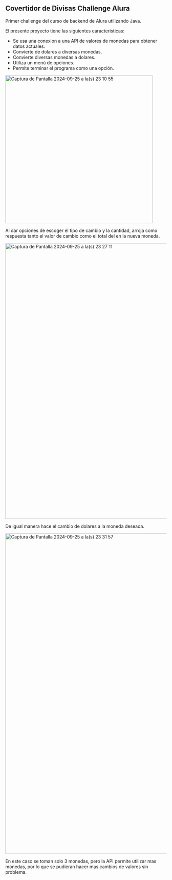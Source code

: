 ##  Covertidor de Divisas Challenge Alura

Primer challenge del curso de backend de Alura utilizando Java.

El presente proyecto tiene las siguientes caracteristicas:

- Se usa una conexion a una API de valores de monedas para obtener datos actuales.
- Convierte de dolares a diversas monedas.
- Convierte diversas monedas a dolares.
- Utiliza un menú de opciones.
- Permite terminar el programa como una opción.

  
  
<img width="460" alt="Captura de Pantalla 2024-09-25 a la(s) 23 10 55" src="https://github.com/user-attachments/assets/1a16ca4d-efe3-48ac-a035-951c00e4f327">


Al dar opciones de escoger el tipo de cambio y la cantidad, arroja como respuesta tanto el valor de cambio como el total del en la nueva moneda.


<img width="858" alt="Captura de Pantalla 2024-09-25 a la(s) 23 27 11" src="https://github.com/user-attachments/assets/74cdec4a-fa51-4bcb-a92b-b2973cf95cb4">

De igual manera hace el cambio de dolares a la moneda deseada.

<img width="997" alt="Captura de Pantalla 2024-09-25 a la(s) 23 31 57" src="https://github.com/user-attachments/assets/c443b0ee-653b-48dc-9a0a-dc3cebd92da3">

En este caso se toman solo 3 monedas, pero la API permite utilizar mas monedas, por lo que se pudieran hacer mas cambios de valores sin problema.
